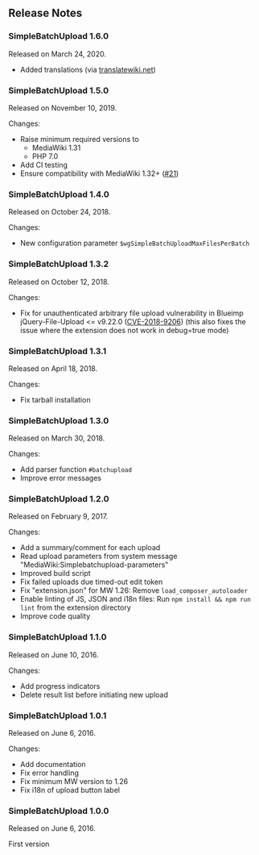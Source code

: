 ## Release Notes

### SimpleBatchUpload 1.6.0

Released on March 24, 2020.

* Added translations (via [translatewiki.net](https://translatewiki.net))

### SimpleBatchUpload 1.5.0

Released on November 10, 2019.

Changes:
* Raise minimum required versions to
  * MediaWiki 1.31
  * PHP 7.0
* Add CI testing
* Ensure compatibility with MediaWiki 1.32+ ([#21](https://github.com/ProfessionalWiki/SimpleBatchUpload/issues/21))

### SimpleBatchUpload 1.4.0

Released on October 24, 2018.

Changes:
* New configuration parameter `$wgSimpleBatchUploadMaxFilesPerBatch`

### SimpleBatchUpload 1.3.2

Released on October 12, 2018.

Changes:
* Fix for unauthenticated arbitrary file upload vulnerability in Blueimp
  jQuery-File-Upload <= v9.22.0 ([CVE-2018-9206](https://nvd.nist.gov/vuln/detail/CVE-2018-9206))
  (this also fixes the issue where the extension does not work in debug=true mode)

### SimpleBatchUpload 1.3.1

Released on April 18, 2018.

Changes:
* Fix tarball installation

### SimpleBatchUpload 1.3.0

Released on March 30, 2018.

Changes:
* Add parser function `#batchupload`
* Improve error messages

### SimpleBatchUpload 1.2.0

Released on February 9, 2017.

Changes:
* Add a summary/comment for each upload
* Read upload parameters from system message "MediaWiki:Simplebatchupload-parameters"
* Improved build script
* Fix failed uploads due timed-out edit token
* Fix "extension.json" for MW 1.26: Remove `load_composer_autoloader`
* Enable linting of JS, JSON and i18n files:
  Run `npm install && npm run lint` from the extension directory
* Improve code quality

### SimpleBatchUpload 1.1.0

Released on June 10, 2016.

Changes:
* Add progress indicators
* Delete result list before initiating new upload

### SimpleBatchUpload 1.0.1

Released on June 6, 2016.

Changes:
* Add documentation
* Fix error handling
* Fix minimum MW version to 1.26
* Fix i18n of upload button label

### SimpleBatchUpload 1.0.0

Released on June 6, 2016.

First version
